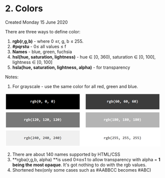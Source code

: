 # 2. Colors

Created Monday 15 June 2020

There are three ways to define color:
1. **rgb(r,g,b)** - where 0 ≤r, g, b ≤ 255.
2. **#pqrstu** - 0≤ all values ≤ f
3. **Names** - blue, green, fuchsia
4. **hsl(hue, saturation, lightness)** - hue ∈ [0, 360), saturation ∈ [0, 100], lightness ∈ [0, 100]
5. **hsla(hue, saturation, lightness, alpha)** - for transparency

Notes:
1. For grayscale - use the same color for all red, green and blue.

![](/assets/2_Colors-image-1.png)

2. There are about 140 names supported by HTML/CSS
3. **rgba(r,g,b, alpha) **is used 0≤α≤1 to allow transparency with alpha = **1 being the most opaque**. It's got nothing to do with the rgb values.
4. Shortened hex(only some cases such as #AABBCC becomes #ABC)
